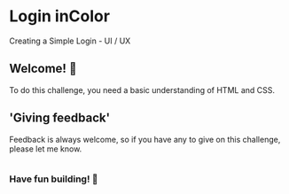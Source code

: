 # Login inColor
Creating a Simple Login - UI / UX 

## Welcome! 👋

To do this challenge, you need a basic understanding of HTML and CSS.

## 'Giving feedback'

Feedback is always welcome, so if you have any to give on this challenge, please let me know.

![]()

### Have fun building! 🚀
